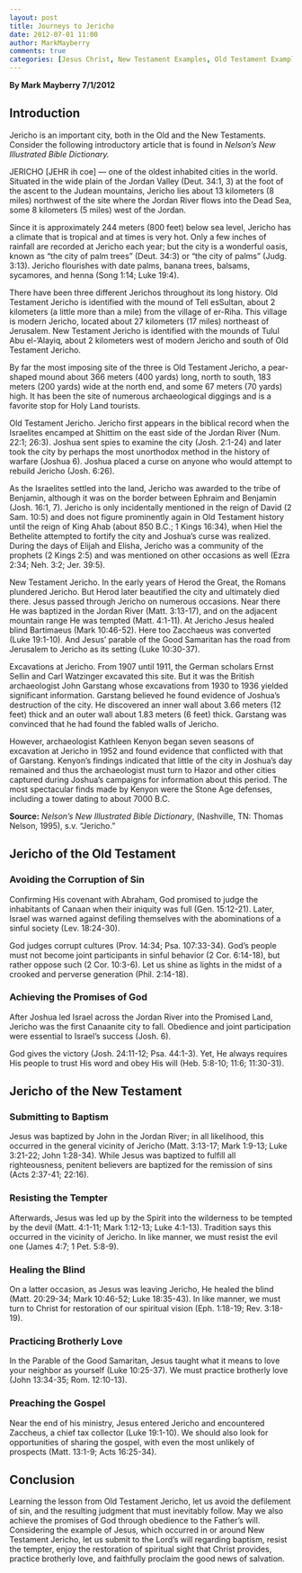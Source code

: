 ```yaml
---
layout: post
title: Journeys to Jericho
date: 2012-07-01 11:00
author: MarkMayberry
comments: true
categories: [Jesus Christ, New Testament Examples, Old Testament Examples]
---
```

<p style="text-align: left;" align="center"><strong>By Mark Mayberry
7/1/2012</strong></p>

<h2 style="text-align: left;">Introduction</h2>
Jericho is an important city, both in the Old and the New Testaments. Consider the following introductory article that is found in <em>Nelson’s New Illustrated Bible Dictionary.</em>

JERICHO [JEHR ih coe] — one of the oldest inhabited cities in the world. Situated in the wide plain of the Jordan Valley (Deut. 34:1, 3) at the foot of the ascent to the Judean mountains, Jericho lies about 13 kilometers (8 miles) northwest of the site where the Jordan River flows into the Dead Sea, some 8 kilometers (5 miles) west of the Jordan.

Since it is approximately 244 meters (800 feet) below sea level, Jericho has a climate that is tropical and at times is very hot. Only a few inches of rainfall are recorded at Jericho each year; but the city is a wonderful oasis, known as “the city of palm trees” (Deut. 34:3) or “the city of palms” (Judg. 3:13). Jericho flourishes with date palms, banana trees, balsams, sycamores, and henna (Song 1:14; Luke 19:4).

There have been three different Jerichos throughout its long history. Old Testament Jericho is identified with the mound of Tell esSultan, about 2 kilometers (a little more than a mile) from the village of er-Riha. This village is modern Jericho, located about 27 kilometers (17 miles) northeast of Jerusalem. New Testament Jericho is identified with the mounds of Tulul Abu el-’Alayiq, about 2 kilometers west of modern Jericho and south of Old Testament Jericho.

By far the most imposing site of the three is Old Testament Jericho, a pear-shaped mound about 366 meters (400 yards) long, north to south, 183 meters (200 yards) wide at the north end, and some 67 meters (70 yards) high. It has been the site of numerous archaeological diggings and is a favorite stop for Holy Land tourists.

Old Testament Jericho. Jericho first appears in the biblical record when the Israelites encamped at Shittim on the east side of the Jordan River (Num. 22:1; 26:3). Joshua sent spies to examine the city (Josh. 2:1-24) and later took the city by perhaps the most unorthodox method in the history of warfare (Joshua 6). Joshua placed a curse on anyone who would attempt to rebuild Jericho (Josh. 6:26).

As the Israelites settled into the land, Jericho was awarded to the tribe of Benjamin, although it was on the border between Ephraim and Benjamin (Josh. 16:1, 7). Jericho is only incidentally mentioned in the reign of David (2 Sam. 10:5) and does not figure prominently again in Old Testament history until the reign of King Ahab (about 850 B.C.; 1 Kings 16:34), when Hiel the Bethelite attempted to fortify the city and Joshua’s curse was realized. During the days of Elijah and Elisha, Jericho was a community of the prophets (2 Kings 2:5) and was mentioned on other occasions as well (Ezra 2:34; Neh. 3:2; Jer. 39:5).

New Testament Jericho. In the early years of Herod the Great, the Romans plundered Jericho. But Herod later beautified the city and ultimately died there. Jesus passed through Jericho on numerous occasions. Near there He was baptized in the Jordan River (Matt. 3:13-17), and on the adjacent mountain range He was tempted (Matt. 4:1-11). At Jericho Jesus healed blind Bartimaeus (Mark 10:46-52). Here too Zacchaeus was converted (Luke 19:1-10). And Jesus’ parable of the Good Samaritan has the road from Jerusalem to Jericho as its setting (Luke 10:30-37).

Excavations at Jericho. From 1907 until 1911, the German scholars Ernst Sellin and Carl Watzinger excavated this site. But it was the British archaeologist John Garstang whose excavations from 1930 to 1936 yielded significant information. Garstang believed he found evidence of Joshua’s destruction of the city. He discovered an inner wall about 3.66 meters (12 feet) thick and an outer wall about 1.83 meters (6 feet) thick. Garstang was convinced that he had found the fabled walls of Jericho.

However, archaeologist Kathleen Kenyon began seven seasons of excavation at Jericho in 1952 and found evidence that conflicted with that of Garstang. Kenyon’s findings indicated that little of the city in Joshua’s day remained and thus the archaeologist must turn to Hazor and other cities captured during Joshua’s campaigns for information about this period. The most spectacular finds made by Kenyon were the Stone Age defenses, including a tower dating to about 7000 B.C.

<strong>Source:</strong> <em>Nelson’s New Illustrated Bible Dictionary</em>, (Nashville, TN: Thomas Nelson, 1995), s.v. “Jericho.”
<h2>Jericho of the Old Testament</h2>
<h3>Avoiding the Corruption of Sin</h3>
Confirming His covenant with Abraham, God promised to judge the inhabitants of Canaan when their iniquity was full (Gen. 15:12-21). Later, Israel was warned against defiling themselves with the abominations of a sinful society (Lev. 18:24-30).

God judges corrupt cultures (Prov. 14:34; Psa. 107:33-34). God’s people must not become joint participants in sinful behavior (2 Cor. 6:14-18), but rather oppose such (2 Cor. 10:3-6). Let us shine as lights in the midst of a crooked and perverse generation (Phil. 2:14-18).
<h3>Achieving the Promises of God</h3>
After Joshua led Israel across the Jordan River into the Promised Land, Jericho was the first Canaanite city to fall. Obedience and joint participation were essential to Israel’s success (Josh. 6).

God gives the victory (Josh. 24:11-12; Psa. 44:1-3). Yet, He always requires His people to trust His word and obey His will (Heb. 5:8-10; 11:6; 11:30-31).
<h2>Jericho of the New Testament</h2>
<h3>Submitting to Baptism</h3>
Jesus was baptized by John in the Jordan River; in all likelihood, this occurred in the general vicinity of Jericho (Matt. 3:13-17; Mark 1:9-13; Luke 3:21-22; John 1:28-34). While Jesus was baptized to fulfill all righteousness, penitent believers are baptized for the remission of sins (Acts 2:37-41; 22:16).
<h3>Resisting the Tempter</h3>
Afterwards, Jesus was led up by the Spirit into the wilderness to be tempted by the devil (Matt. 4:1-11; Mark 1:12-13; Luke 4:1-13). Tradition says this occurred in the vicinity of Jericho. In like manner, we must resist the evil one (James 4:7; 1 Pet. 5:8-9).
<h3>Healing the Blind</h3>
On a latter occasion, as Jesus was leaving Jericho, He healed the blind (Matt. 20:29-34; Mark 10:46-52; Luke 18:35-43). In like manner, we must turn to Christ for restoration of our spiritual vision (Eph. 1:18-19; Rev. 3:18-19).
<h3>Practicing Brotherly Love</h3>
In the Parable of the Good Samaritan, Jesus taught what it means to love your neighbor as yourself (Luke 10:25-37). We must practice brotherly love (John 13:34-35; Rom. 12:10-13).
<h3>Preaching the Gospel</h3>
Near the end of his ministry, Jesus entered Jericho and encountered Zaccheus, a chief tax collector (Luke 19:1-10). We should also look for opportunities of sharing the gospel, with even the most unlikely of prospects (Matt. 13:1-9; Acts 16:25-34).
<h2>Conclusion</h2>
Learning the lesson from Old Testament Jericho, let us avoid the defilement of sin, and the resulting judgment that must inevitably follow. May we also achieve the promises of God through obedience to the Father’s will. Considering the example of Jesus, which occurred in or around New Testament Jericho, let us submit to the Lord’s will regarding baptism, resist the tempter, enjoy the restoration of spiritual sight that Christ provides, practice brotherly love, and faithfully proclaim the good news of salvation.
